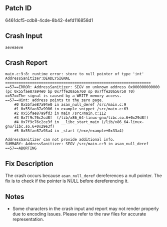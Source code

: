 
## Patch ID
6461dcf5-cdb8-4cde-8b42-4efd116858d1

## Crash Input
```
aeveaeve
```

## Crash Report
```
main.c:9:8: runtime error: store to null pointer of type 'int'
AddressSanitizer:DEADLYSIGNAL
=================================================================
==57==ERROR: AddressSanitizer: SEGV on unknown address 0x000000000000 (pc 0x55fae87a94e0 bp 0x7ffe20a56760 sp 0x7ffe20a56750 T0)
==57==The signal is caused by a WRITE memory access.
==57==Hint: address points to the zero page.
    #0 0x55fae87a94e0 in asan_null_deref /src/main.c:9
    #1 0x55fae87a9906 in example_snippet /src/main.c:63
    #2 0x55fae87a9fd3 in main /src/main.c:112
    #3 0x7f9c76c2cd8f  (/lib/x86_64-linux-gnu/libc.so.6+0x29d8f)
    #4 0x7f9c76c2ce3f in __libc_start_main (/lib/x86_64-linux-gnu/libc.so.6+0x29e3f)
    #5 0x55fae87a93a4 in _start (/exe/example+0x33a4)

AddressSanitizer can not provide additional info.
SUMMARY: AddressSanitizer: SEGV /src/main.c:9 in asan_null_deref
==57==ABORTING

```

## Fix Description
The crash occurs because `asan_null_deref` dereferences a null pointer. The fix is to check if the pointer is NULL before dereferencing it.

## Notes
- Some characters in the crash input and report may not render properly due to encoding issues. Please refer to the raw files for accurate representation.
